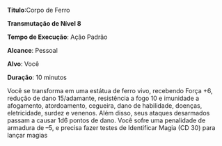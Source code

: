 **Titulo**:Corpo de Ferro

**Transmutação de Nível 8**

**Tempo de Execução**: Ação Padrão

**Alcance**: Pessoal

**Alvo**: Você

**Duração**: 10 minutos


Você se transforma em uma estátua de ferro vivo, recebendo Força +6, redução de dano 15/adamante, resistência a fogo 10 e imunidade a afogamento, atordoamento, cegueira, dano de habilidade, doenças, eletricidade, surdez e venenos. 
Além disso, seus ataques desarmados passam a causar 1d6 pontos de dano.
Você sofre uma penalidade de armadura de –5, e precisa fazer testes de Identificar Magia (CD 30) para lançar magias
